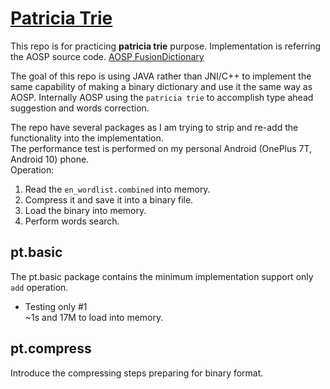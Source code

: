 # [Patricia Trie](https://en.wikipedia.org/wiki/Radix_tree)

This repo is for practicing **patricia trie** purpose. Implementation is referring the AOSP source code.
[AOSP FusionDictionary](https://cs.android.com/android/platform/superproject/+/master:packages/inputmethods/LatinIME/tests/src/com/android/inputmethod/latin/makedict/FusionDictionary.java)

The goal of this repo is using JAVA rather than JNI/C++ to implement the same capability of making a binary dictionary and use it the same way as AOSP.
Internally AOSP using the `patricia trie` to accomplish type ahead suggestion and words correction.


The repo have several packages as I am trying to strip and re-add the functionality into the implementation.  
The performance test is performed on my personal Android (OnePlus 7T, Android 10) phone.   
Operation: 
1. Read the `en_wordlist.combined` into memory.
2. Compress it and save it into a binary file.
3. Load the binary into memory.
4. Perform words search.

## pt.basic  

The pt.basic package contains the minimum implementation support only `add` operation.

- Testing only #1   
  ~1s and 17M to load into memory.
  
## pt.compress

Introduce the compressing steps preparing for binary format.





